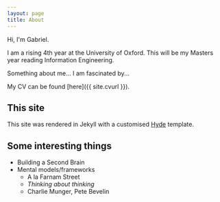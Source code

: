 ```yaml
---
layout: page
title: About
---
```


Hi, I'm Gabriel. 

I am a rising 4th year at the University of Oxford. This will be my Masters year reading Information Engineering. 

Something about me... I am fascinated by...

My CV can be found [here]({{ site.cvurl }}).

## This site

This site was rendered in Jekyll with a customised [Hyde](https://github.com/poole/hyde) template.

## Some interesting things

* Building a Second Brain
* Mental models/frameworks
  * A la Farnam Street
  * *Thinking about thinking*
  * Charlie Munger, Pete Bevelin